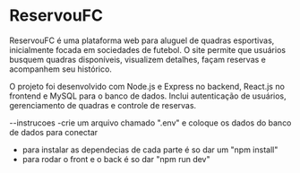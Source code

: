 # ReservouFC

ReservouFC é uma plataforma web para aluguel de quadras esportivas, inicialmente focada em sociedades de futebol. O site permite que usuários busquem quadras disponíveis, visualizem detalhes, façam reservas e acompanhem seu histórico.  

O projeto foi desenvolvido com Node.js e Express no backend, React.js no frontend e MySQL para o banco de dados. Inclui autenticação de usuários, gerenciamento de quadras e controle de reservas.  



--instrucoes
-crie um arquivo chamado ".env" e coloque os dados do banco de dados para conectar
- para instalar as dependecias de cada parte é so dar um "npm install"
- para rodar o front e o back é so dar "npm run dev"
